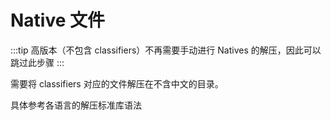 # Native 文件

:::tip
高版本（不包含 classifiers）不再需要手动进行 Natives 的解压，因此可以跳过此步骤
:::

需要将 classifiers 对应的文件解压在不含中文的目录。


具体参考各语言的解压标准库语法

